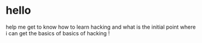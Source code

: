 # hello
help me get to know how to learn hacking and what is the initial point where i can get the basics of basics of hacking !
